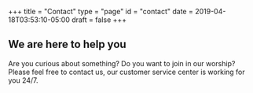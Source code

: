 +++
title = "Contact"
type = "page"
id = "contact"
date = 2019-04-18T03:53:10-05:00
draft = false
+++

## We are here to help you

Are you curious about something? Do you want to join in our worship? Please feel free to contact us, our customer service center is working for you 24/7.
